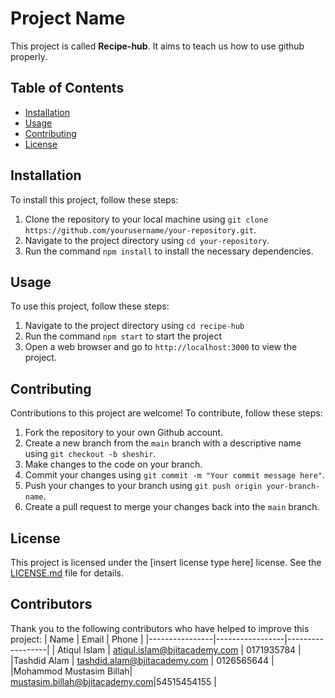 # Project Name
This project is called **Recipe-hub**. It aims to teach us how to use github properly.
## Table of Contents
* [Installation](#installation)
* [Usage](#usage)
* [Contributing](#contributing)
* [License](#license)

## Installation

To install this project, follow these steps:

1. Clone the repository to your local machine using `git clone`
`https://github.com/yourusername/your-repository.git`.
2. Navigate to the project directory using `cd your-repository`.
3. Run the command `npm install` to install the necessary dependencies.

## Usage

To use this project, follow these steps:

1. Navigate to the project directory using `cd recipe-hub`
2. Run the command `npm start` to start the project
3. Open a web browser and go to `http://localhost:3000` to view the project.

## Contributing

Contributions to this project are welcome! To contribute, follow these steps:

1. Fork the repository to your own Github account.
2. Create a new branch from the `main` branch with a descriptive name using `git
checkout -b sheshir`.
3. Make changes to the code on your branch.
4. Commit your changes using `git commit -m "Your commit message here"`.
5. Push your changes to your branch using `git push origin your-branch-name`.
6. Create a pull request to merge your changes back into the `main` branch.

## License

This project is licensed under the [insert license type here] license. See the 
[LICENSE.md](license) file for details.

## Contributors

Thank you to the following contributors who have helped to improve this project:
| Name           | Email           | Phone            |
|----------------|-----------------|------------------|
| Atiqul Islam | atiqul.islam@bjitacademy.com | 0171935784 |
|Tashdid Alam  | tashdid.alam@bjitacademy.com | 0126565644 |
|Mohammod Mustasim Billah| mustasim.billah@bjitacademy.com|54515454155 |
